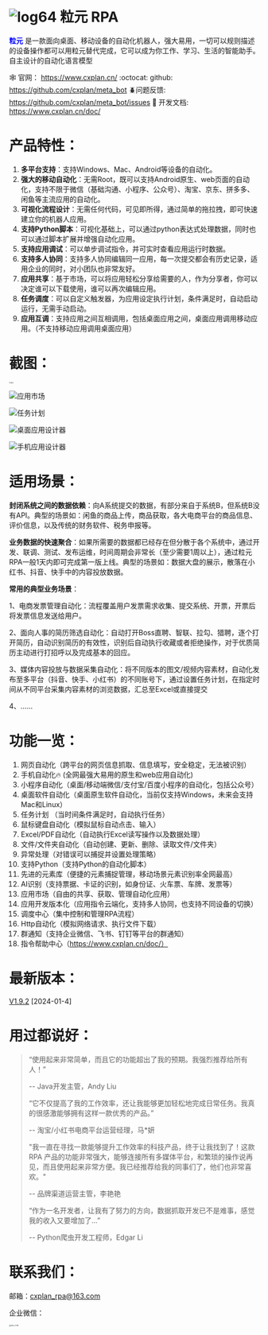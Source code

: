 

# ![log64](./log64.png) 粒元 RPA

**<font color=blue>粒元</font>** 是一款面向桌面、移动设备的自动化机器人，强大易用，一切可以规则描述的设备操作都可以用粒元替代完成，它可以成为你工作、学习、生活的智能助手。自主设计的自动化语言模型

:spider_web: 官网： https://www.cxplan.cn/
:octocat: github: https://github.com/cxplan/meta_bot
:beetle:问题反馈:  https://github.com/cxplan/meta_bot/issues
:book: 开发文档: https://www.cxplan.cn/doc/


# 产品特性：

1. **多平台支持**：支持Windows、Mac、Android等设备的自动化。
2. **强大的移动自动化**：无需Root，既可以支持Android原生、web页面的自动化，支持不限于微信（基础沟通、小程序、公众号）、淘宝、京东、拼多多、闲鱼等主流应用的自动化。
3. **可视化流程设计**：无需任何代码，可见即所得，通过简单的拖拉拽，即可快速建立你的机器人应用。
4. **支持Python脚本**：可视化基础上，可以通过python表达式处理数据，同时也可以通过脚本扩展并增强自动化应用。
5. **支持应用调试**：可以单步调试指令，并可实时查看应用运行时数据。
6. **支持多人协同**：支持多人协同编辑同一应用，每一次提交都会有历史记录，适用企业的同时，对小团队也非常友好。
7. **应用共享**：基于市场，可以将应用轻松分享给需要的人，作为分享者，你可以决定谁可以下载使用，谁可以再次编辑应用。
8. **任务调度**：可以自定义触发器，为应用设定执行计划，条件满足时，自动启动运行，无需手动启动。
9. **应用互调**：支持应用之间互相调用，包括桌面应用之间，桌面应用调用移动应用。（不支持移动应用调用桌面应用）



# 截图：

<img src="image/www/index/home1.png" alt="首页" style="zoom:20%;" />



![应用市场](image/www/index/home_market.png)

![任务计划](image/www/index/home_schedule.png)

![桌面应用设计器](image/www/index/design_pc.png)

![手机应用设计器](image/www/index/design_android.png)

# 适用场景：

**封闭系统之间的数据依赖**：向A系统提交的数据，有部分来自于系统B，但系统B没有API。典型的场景如：闲鱼的商品上传，商品获取，各大电商平台的商品信息、评价信息，以及传统的财务软件、税务申报等。



**业务数据的快速聚合**：如果所需要的数据都已经存在但分散于各个系统中，通过开发、联调、测试、发布运维，时间周期会非常长（至少需要1周以上），通过粒元RPA一般1天内即可完成第一版上线。典型的场景如：数据大盘的展示，散落在小红书、抖音、快手中的内容投放数据。



**常用的典型业务场景**：

1、电商发票管理自动化：流程覆盖用户发票需求收集、提交系统、开票，开票后将发票信息发送给用户。

2、面向人事的简历筛选自动化：自动打开Boss直聘、智联、拉勾、猎聘，逐个打开简历，自动识别简历的有效性，识别后自动执行收藏或者拒绝操作，对于优质简历主动进行打招呼以及完成基本的回应。

3、媒体内容投放与数据采集自动化：将不同版本的图文/视频内容素材，自动化发布至多平台（抖音、快手、小红书）的不同账号下，通过设置任务计划，在指定时间从不同平台采集内容素材的浏览数据，汇总至Excel或直接提交

4、......



# 功能一览：

1. 网页自动化（跨平台的网页信息抓取、信息填写，安全稳定，无法被识别）
2. 手机自动化:fire: (全网最强大易用的原生和web应用自动化)
3. 小程序自动化（桌面/移动端微信/支付宝/百度小程序的自动化，包括公众号）
4. 桌面软件自动化（桌面原生软件自动化，当前仅支持Windows，未来会支持Mac和Linux）
5. 任务计划 （当时间条件满足时，自动执行任务）
6. 鼠标键盘自动化（模拟鼠标自动点击、输入）
7. Excel/PDF自动化（自动执行Excel读写操作以及数据处理）
8. 文件/文件夹自动化（自动创建、更新、删除、读取文件/文件夹）
9. 异常处理（对错误可以捕捉并设置处理策略）
10. 支持Python（支持Python的自动化脚本）
11. 先进的元素库（便捷的元素捕捉管理，移动场景元素识别率全网最高）
12. AI识别（支持票据、卡证的识别，如身份证、火车票、车牌、发票等）
13. 应用市场（自由的共享、获取、管理自动化应用）
14. 应用开发版本化（应用指令云端化，支持多人协同，也支持不同设备的切换）
15. 调度中心（集中控制和管理RPA流程）
16. Http自动化（模拟网络请求、执行文件下载）
17. 群通知（支持企业微信、飞书、钉钉等平台的群通知）
18. 指令帮助中心（https://www.cxplan.cn/doc/）



# 最新版本：

[V1.9.2](https://github.com/cxplan/meta_bot/releases/tag/1.9.2) [2024-01-4]



# 用过都说好：

> “使用起来非常简单，而且它的功能超出了我的预期。我强烈推荐给所有人！”
>
> -- Java开发主管，Andy Liu
>
>
>
> “它不仅提高了我的工作效率，还让我能够更加轻松地完成日常任务。我真的很感激能够拥有这样一款优秀的产品。”
>
> -- 淘宝/小红书电商平台运营经理，马*妍
>
>
>
> "我一直在寻找一款能够提升工作效率的科技产品，终于让我找到了！这款 RPA 产品的功能非常强大，能够连接所有多媒体平台，和繁琐的操作说再见，而且使用起来非常方便。我已经推荐给我的同事们了，他们也非常喜欢。"
>
> -- 品牌渠道运营主管，李艳艳
>
>
>
> “作为一名开发者，让我有了努力的方向，数据抓取开发已不是难事，感觉我的收入又要增加了...”
>
> -- Python爬虫开发工程师，Edgar Li



# 联系我们：

邮箱：cxplan_rpa@163.com

企业微信：

<div><img src="./image/www/index/qw_code.png" alt="qw_code" style="zoom: 25%;align:left" /></div>

